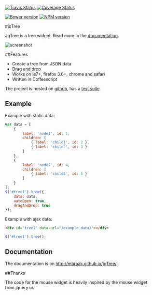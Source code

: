 [![Travis Status](https://secure.travis-ci.org/mbraak/jqTree.svg)](http://travis-ci.org/mbraak/jqTree) [![Coverage Status](https://img.shields.io/coveralls/mbraak/jqTree.svg)](https://coveralls.io/r/mbraak/jqTree)

[![Bower version](https://badge.fury.io/bo/jqtree.svg)](http://badge.fury.io/bo/jqtree) [![NPM version](https://badge.fury.io/js/jqtree.svg)](http://badge.fury.io/js/jqtree)

#jqTree

JqTree is a tree widget. Read more in the [documentation](http://mbraak.github.io/jqTree/).

![screenshot](https://raw.github.com/mbraak/jqTree/master/screenshot.png)

##Features

* Create a tree from JSON data
* Drag and drop
* Works on ie7+, firefox 3.6+, chrome and safari
* Written in Coffeescript

The project is hosted on [github](https://github.com/mbraak/jqTree), has a [test suite](http://mbraak.github.io/jqTree/test/test.html).

## Example

Example with static data:

```js
var data = [
    {
        label: 'node1', id: 1,
        children: [
            { label: 'child1', id: 2 },
            { label: 'child2', id: 3 }
        ]
    },
    {
        label: 'node2', id: 4,
        children: [
            { label: 'child3', id: 5 }
        ]
    }
];
$('#tree1').tree({
    data: data,
    autoOpen: true,
    dragAndDrop: true
});
```

Example with ajax data:

```html
<div id="tree1" data-url="/example_data/"></div>
```

```js
$('#tree1').tree();
```

## Documentation

The documentation is on http://mbraak.github.io/jqTree/.

##Thanks

The code for the mouse widget is heavily inspired by the mouse widget from jquery ui.
